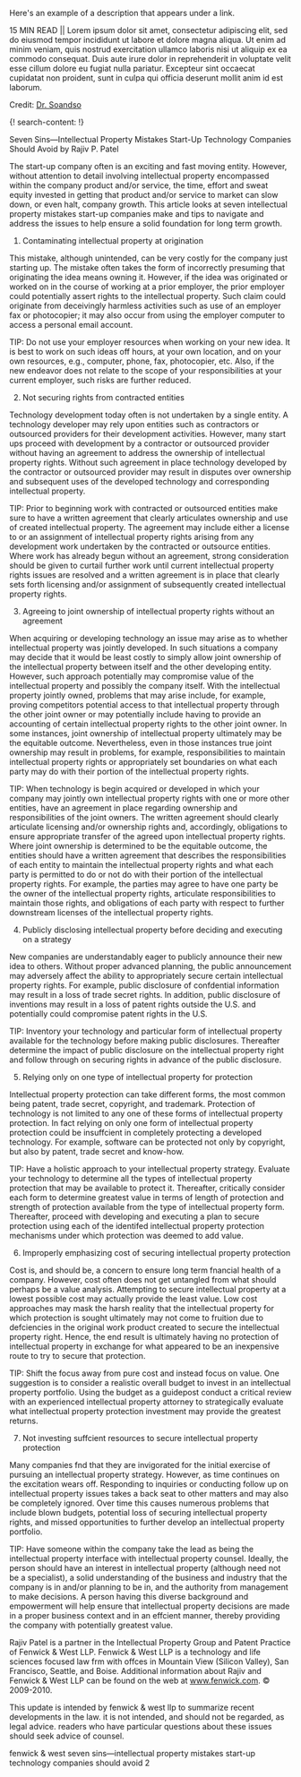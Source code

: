 Here's an example of a description that appears under a link.

15 MIN READ || Lorem ipsum dolor sit amet, consectetur adipiscing elit, sed do eiusmod tempor incididunt ut labore et dolore magna aliqua. Ut enim ad minim veniam, quis nostrud exercitation ullamco laboris nisi ut aliquip ex ea commodo consequat. Duis aute irure dolor in reprehenderit in voluptate velit esse cillum dolore eu fugiat nulla pariatur. Excepteur sint occaecat cupidatat non proident, sunt in culpa qui officia deserunt mollit anim id est laborum.

Credit: [Dr. Soandso](https://www.fenwick.com/professionals/pages/rajivpatel.aspx)

{! search-content: !}

Seven Sins—Intellectual Property Mistakes
Start-Up Technology Companies Should Avoid
by Rajiv P. Patel

The start-up company often is an exciting and fast moving entity. However, without attention to detail involving intellectual property encompassed within the company product and/or service, the time, effort and sweat equity invested in getting that product and/or service to market can slow down, or even halt, company growth. This article looks at seven intellectual property mistakes start-up companies make and tips to navigate and address the issues to help ensure a solid foundation for long term growth.

1. Contaminating intellectual property at origination

This mistake, although unintended, can be very costly for the company just starting up. The mistake often takes the form of incorrectly presuming that originating the idea means owning it. However, if the idea was originated or worked on in the course of working at a prior employer, the prior employer could potentially assert rights to the intellectual property. Such claim could originate from deceivingly harmless activities such as use of an employer fax or photocopier; it may also occur from using the employer computer to access a personal email account. 

TIP: Do not use your employer resources when working on your new idea. It is best to work on such ideas off hours, at your own location, and on your own resources, e.g., computer, phone, fax, photocopier, etc. Also, if the new endeavor does not relate to the scope of your responsibilities at your current employer, such risks are further reduced.

2. Not securing rights from contracted entities

Technology development today often is not undertaken by a single entity. A technology developer may rely upon entities such as contractors or outsourced providers for their development activities. However, many start ups proceed with development by a contractor or outsourced provider without having an agreement to address the ownership of intellectual property rights. Without such agreement in place technology developed by the contractor or outsourced provider may result in disputes over ownership and subsequent uses of the developed technology and corresponding intellectual property.

TIP: Prior to beginning work with contracted or outsourced entities make sure to have a written agreement that clearly articulates ownership and use of created intellectual property. The agreement may include either a license to or an assignment of intellectual property rights arising from any development work undertaken by the contracted or outsource entities. Where work has already begun without an agreement, strong consideration should be given to curtail further work until current intellectual property rights issues are resolved and a written agreement is in place that clearly sets forth licensing and/or assignment of subsequently created intellectual property rights. 

3. Agreeing to joint ownership of intellectual property rights without an agreement

When acquiring or developing technology an issue may arise as to whether intellectual property was jointly developed. In such situations a company may decide that it would be least costly to simply allow joint ownership of the intellectual property between itself and the other developing entity. However, such approach potentially may compromise value of the intellectual property and possibly the company itself. With the intellectual property jointly owned, problems that may arise include, for example, proving competitors potential access to that intellectual property through the other joint owner or may potentially include having to provide an accounting of certain intellectual property rights to the other joint owner. In some instances, joint ownership of intellectual property ultimately may be the equitable outcome. Nevertheless, even in those instances true joint ownership may result in problems, for example, responsibilities to maintain intellectual property rights or appropriately set boundaries on what each party may do with their portion of the intellectual property rights.

TIP: When technology is begin acquired or developed in which your company may jointly own intellectual property rights with one or more other entities, have an agreement in place regarding ownership and responsibilities of the joint owners. The written agreement should clearly articulate licensing and/or ownership rights and, accordingly, obligations to ensure appropriate transfer of the agreed upon intellectual property rights. Where joint ownership is determined to be the equitable outcome, the entities should have a written agreement that describes the responsibilities of each entity to maintain the intellectual property rights and what each party is permitted to do or not do with their portion of the intellectual property rights. For example, the parties may agree to have one party be the owner of the intellectual property rights, articulate responsibilities to maintain those rights, and obligations of each party with respect to further downstream licenses of the intellectual property rights.


4. Publicly disclosing intellectual property before deciding and executing on a strategy

New companies are understandably eager to publicly announce their new idea to others. Without proper advanced planning, the public announcement may adversely affect the ability to appropriately secure certain intellectual property rights. For example, public disclosure of confdential information may result in a loss of trade secret rights. In addition, public disclosure of inventions may result in a loss of patent rights outside the U.S. and potentially could compromise patent rights in the U.S.

TIP: Inventory your technology and particular form of intellectual property available for the technology before making public disclosures. Thereafter determine the impact of public disclosure on the intellectual property right and follow through on securing rights in advance of the public disclosure. 

5. Relying only on one type of intellectual property for protection

Intellectual property protection can take different forms, the most common being patent, trade secret, copyright, and trademark. Protection of technology is not limited to any one of these forms of intellectual property protection. In fact relying on only one form of intellectual property protection could be insuffcient in completely protecting a developed technology. For example, software can be protected not only by copyright, but also by patent, trade secret and know-how.

TIP: Have a holistic approach to your intellectual property strategy. Evaluate your technology to determine all the types of intellectual property protection that may be available to protect it. Thereafter, critically consider each form to determine greatest value in terms of length of protection and strength of protection available from the type of intellectual property form. Thereafter, proceed with developing and executing a plan to secure protection using each of the identifed intellectual property protection mechanisms under which protection was deemed to add value.

6. Improperly emphasizing cost of securing intellectual property protection

Cost is, and should be, a concern to ensure long term fnancial health of a company. However, cost often does not get untangled from what should perhaps be a value analysis. Attempting to secure intellectual property at a lowest possible cost may actually provide the least value. Low cost approaches may mask the harsh reality that the intellectual property for which protection is sought ultimately may not come to fruition due to defciencies in the original work product created to secure the intellectual property right. Hence, the end result is ultimately having no protection of intellectual property in exchange for what appeared to be an inexpensive route to try to secure that protection.

TIP: Shift the focus away from pure cost and instead focus on value. One suggestion is to consider a realistic overall budget to invest in an intellectual property portfolio. Using the budget as a guidepost conduct a critical review with an experienced intellectual property attorney to strategically evaluate what intellectual property protection investment may provide the greatest returns.

7. Not investing suffcient resources to secure intellectual property protection

Many companies fnd that they are invigorated for the initial exercise of pursuing an intellectual property strategy. However, as time continues on the excitation wears off. Responding to inquiries or conducting follow up on intellectual property issues takes a back seat to other matters and may also be completely ignored. Over time this causes numerous problems that include blown budgets, potential loss of securing intellectual property rights, and missed opportunities to further develop an intellectual property portfolio.

TIP: Have someone within the company take the lead as being the intellectual property interface with intellectual property counsel. Ideally, the person should have an interest in intellectual property (although need not be a specialist), a solid understanding of the business and industry that the company is in and/or planning to be in, and the authority from management to make decisions. A person having this diverse background and empowerment will help ensure that intellectual property decisions are made in a proper business context and in an effcient manner, thereby providing the company with potentially greatest value.


Rajiv Patel is a partner in the Intellectual Property Group and Patent Practice of Fenwick & West LLP. Fenwick & West LLP is a technology and life sciences focused law frm with offces in Mountain View (Silicon Valley), San Francisco, Seattle, and Boise. Additional information about Rajiv and Fenwick & West LLP can be found on the web at www.fenwick.com.
© 2009-2010.

This update is intended by fenwick & west llp to summarize recent developments in the law. it is not intended, and should not be regarded, as legal advice. readers who have particular questions about these issues should seek advice of counsel.

fenwick & west seven sins—intellectual property mistakes start-up technology companies should avoid 2

